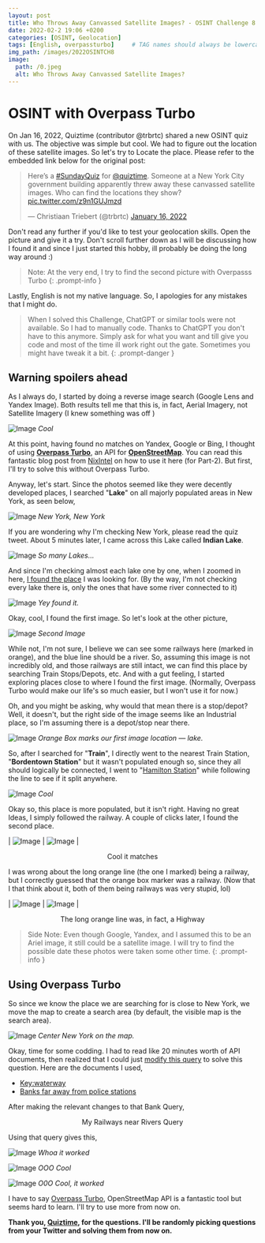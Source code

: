 ```yaml
---
layout: post
title: Who Throws Away Canvassed Satellite Images? - OSINT Challenge 8 with Overpass Turbo
date: 2022-02-2 19:06 +0200
categories: [OSINT, Geolocation]
tags: [English, overpassturbo]     # TAG names should always be lowercase
img_path: /images/2022OSINTCH8
image:
  path: /0.jpeg
  alt: Who Throws Away Canvassed Satellite Images?
---
```


# OSINT with Overpass Turbo

On Jan 16, 2022, Quiztime (contributor @trbrtc) shared a new OSINT quiz with us. The objective was simple but cool. We had to figure out the location of these satellite images. So let's try to Locate the place. Please refer to the embedded link below for the original post:

<blockquote class="twitter-tweet"><p lang="en" dir="ltr">Here’s a <a href="https://twitter.com/hashtag/SundayQuiz?src=hash&amp;ref_src=twsrc%5Etfw">#SundayQuiz</a> for <a href="https://twitter.com/quiztime?ref_src=twsrc%5Etfw">@quiztime</a>. Someone at a New York City government building apparently threw away these canvassed satellite images. Who can find the locations they show? <a href="https://t.co/z9n1GUJmzd">pic.twitter.com/z9n1GUJmzd</a></p>&mdash; Christiaan Triebert (@trbrtc) <a href="https://twitter.com/trbrtc/status/1482793938989858819?ref_src=twsrc%5Etfw">January 16, 2022</a></blockquote> <script async src="https://platform.twitter.com/widgets.js" charset="utf-8"></script>

Don't read any further if you'd like to test your geolocation skills. Open the picture and give it a try. Don't scroll further down as I will be discussing how I found it and since I just started this hobby, ill probably be doing the long way around :)

> Note: At the very end, I try to find the second picture with Overpasss Turbo
{: .prompt-info }

Lastly, English is not my native language. So, I apologies for any mistakes that I might do.

> When I solved this Challenge, ChatGPT or similar tools were not available. So I had to manually code. 
> Thanks to ChatGPT you don't have to this anymore. Simply ask for what you want and till give you code and most of the time ill work right out the gate. Sometimes you might have tweak it a bit.
{: .prompt-danger }

## Warning spoilers ahead

As I always do, I started by doing a reverse image search (Google Lens and Yandex Image). Both results tell me that this is, in fact, Aerial Imagery, not Satellite Imagery (I knew something was off )

![Image](/1.webp) _Cool_

At this point, having found no matches on Yandex, Google or Bing, I thought of using **[Overpass Turbo](https://overpass-turbo.eu/)**, an API for **[OpenStreetMap](https://www.openstreetmap.org/)**. You can read this fantastic blog post from [NixIntel](https://nixintel.info/) on how to use it here (for Part-2). But first, I'll try to solve this without Overpass Turbo.

Anyway, let's start. Since the photos seemed like they were decently developed places, I searched "**Lake**" on all majorly populated areas in New York, as seen below,

![Image](/2.webp) _New York, New York_

If you are wondering why I'm checking New York, please read the quiz tweet. About 5 minutes later, I came across this Lake called **Indian Lake**.

![Image](/3.webp) _So many Lakes…_

And since I'm checking almost each lake one by one, when I zoomed in here, [I found the place](https://goo.gl/maps/c2G212xpCnUkzc2o7) I was looking for. (By the way, I'm not checking every lake there is, only the ones that have some river connected to it)

![Image](/4.webp) _Yey found it._

Okay, cool, I found the first image. So let's look at the other picture,

![Image](/5.webp) _Second Image_

While not, I'm not sure, I believe we can see some railways here (marked in orange), and the blue line should be a river. So, assuming this image is not incredibly old, and those railways are still intact, we can find this place by searching Train Stops/Depots, etc. And with a gut feeling, I started exploring places close to where I found the first image. (Normally, Overpass Turbo would make our life's so much easier, but I won't use it for now.)

Oh, and you might be asking, why would that mean there is a stop/depot? Well, it doesn't, but the right side of the image seems like an Industrial place, so I'm assuming there is a depot/stop near there.

![Image](/6.webp) _Orange Box marks our first image location — lake._

So, after I searched for "**Train**", I directly went to the nearest Train Station, "**Bordentown Station**" but it wasn't populated enough so, since they all should logically be connected, I went to "[Hamilton Station](https://goo.gl/maps/bSRZKbtiGhJ127xg7)" while following the line to see if it split anywhere.

![Image](/7.webp) _Cool_

Okay so, this place is more populated, but it isn't right. Having no great Ideas, I simply followed the railway. A couple of clicks later, I found the second place.

| ![Image](/8.webp) | ![Image](/9.webp) |

<p style="text-align: center;"> Cool it matches </p>

I was wrong about the long orange line (the one I marked) being a railway, but I correctly guessed that the orange box marker was a railway. (Now that I that think about it, both of them being railways was very stupid, lol)

| ![Image](/10.webp) | ![Image](/11.webp) |

<p style="text-align: center;"> The long orange line was, in fact, a Highway </p>

> Side Note: Even though Google, Yandex, and I assumed this to be an Ariel image, it still could be a satellite image.
> I will try to find the possible date these photos were taken some other time.
{: .prompt-info }

## Using Overpass Turbo

So since we know the place we are searching for is close to New York, we move the map to create a search area (by default, the visible map is the search area).

![Image](/12.webp) _Center New York on the map._

Okay, time for some codding. I had to read like 20 minutes worth of API documents, then realized that I could just [modify this query](https://wiki.openstreetmap.org/wiki/Overpass_API/Overpass_API_by_Example#Banks_far_away_from_police_stations) to solve this question. Here are the documents I used,

- [Key:waterway](https://wiki.openstreetmap.org/wiki/Key:waterway?uselang=en-GB)
- [Banks far away from police stations](https://wiki.openstreetmap.org/wiki/Overpass_API/Overpass_API_by_Example#Banks_far_away_from_police_stations)

After making the relevant changes to that Bank Query,

<script src="https://gist.github.com/omerwwazap/2d185957b0623c21f967c049a8f2a2ca.js"></script>
<p style="text-align: center;"> My Railways near Rivers Query</p>

Using that query gives this,

![Image](/13.webp) _Whoa it worked_

![Image](/14.webp) _OOO Cool_

![Image](/15.webp) _O0O Cool, it worked_

I have to say [Overpass Turbo](https://overpass-turbo.eu/), OpenStreetMap API is a fantastic tool but seems hard to learn. I'll try to use more from now on.

**Thank you, [Quiztime](https://twitter.com/quiztime), for the questions. I'll be randomly picking questions from your Twitter and solving them from now on.**
